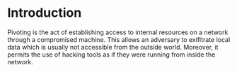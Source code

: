 # Introduction

Pivoting is the act of establishing access to internal resources on a network through a compromised machine. This allows an adversary to exifltrate local data which is usually not accessible from the outside world. Moreover, it permits the use of hacking tools as if they were running from inside the network.

